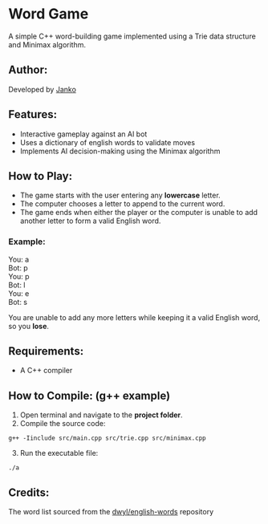 # Word Game

A simple C++ word-building game implemented using a Trie data structure and Minimax algorithm.

## Author:

Developed by [Janko](https://github.com/jankoczanik)

## Features:

- Interactive gameplay against an AI bot
- Uses a dictionary of english words to validate moves
- Implements AI decision-making using the Minimax algorithm

## How to Play:

- The game starts with the user entering any **lowercase** letter.
- The computer chooses a letter to append to the current word.
- The game ends when either the player or the computer is unable to add another letter to form a valid English word.

### Example:

You: a\
Bot: p\
You: p\
Bot: l\
You: e\
Bot: s

You are unable to add any more letters while keeping it a valid English word, so you **lose**.

## Requirements:

- A C++ compiler

## How to Compile: (g++ example)

1. Open terminal and navigate to the **project folder**.
2. Compile the source code:

`g++ -Iinclude src/main.cpp src/trie.cpp src/minimax.cpp`

3. Run the executable file:

`./a`

## Credits:

The word list sourced from the [dwyl/english-words](https://github.com/dwyl/english-words) repository